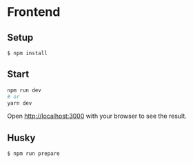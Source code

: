 # Frontend

## Setup

```
$ npm install
```

## Start

```bash
npm run dev
# or
yarn dev
```

Open [http://localhost:3000](http://localhost:3000) with your browser to see the result.

## Husky

```
$ npm run prepare
```